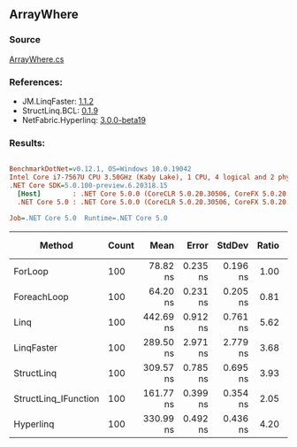 ﻿## ArrayWhere

### Source
[ArrayWhere.cs](../LinqBenchmarks/ArrayWhere.cs)

### References:
- JM.LinqFaster: [1.1.2](https://www.nuget.org/packages/JM.LinqFaster/1.1.2)
- StructLinq.BCL: [0.1.9](https://www.nuget.org/packages/StructLinq.BCL/0.1.9)
- NetFabric.Hyperlinq: [3.0.0-beta19](https://www.nuget.org/packages/NetFabric.Hyperlinq/3.0.0-beta19)

### Results:
``` ini

BenchmarkDotNet=v0.12.1, OS=Windows 10.0.19042
Intel Core i7-7567U CPU 3.50GHz (Kaby Lake), 1 CPU, 4 logical and 2 physical cores
.NET Core SDK=5.0.100-preview.6.20318.15
  [Host]        : .NET Core 5.0.0 (CoreCLR 5.0.20.30506, CoreFX 5.0.20.30506), X64 RyuJIT
  .NET Core 5.0 : .NET Core 5.0.0 (CoreCLR 5.0.20.30506, CoreFX 5.0.20.30506), X64 RyuJIT

Job=.NET Core 5.0  Runtime=.NET Core 5.0  

```
|               Method | Count |      Mean |    Error |   StdDev | Ratio | RatioSD |  Gen 0 | Gen 1 | Gen 2 | Allocated |
|--------------------- |------ |----------:|---------:|---------:|------:|--------:|-------:|------:|------:|----------:|
|              ForLoop |   100 |  78.82 ns | 0.235 ns | 0.196 ns |  1.00 |    0.00 |      - |     - |     - |         - |
|          ForeachLoop |   100 |  64.20 ns | 0.231 ns | 0.205 ns |  0.81 |    0.00 |      - |     - |     - |         - |
|                 Linq |   100 | 442.69 ns | 0.912 ns | 0.761 ns |  5.62 |    0.02 | 0.0229 |     - |     - |      48 B |
|           LinqFaster |   100 | 289.50 ns | 2.971 ns | 2.779 ns |  3.68 |    0.03 | 0.3095 |     - |     - |     648 B |
|           StructLinq |   100 | 309.57 ns | 0.785 ns | 0.695 ns |  3.93 |    0.01 |      - |     - |     - |         - |
| StructLinq_IFunction |   100 | 161.77 ns | 0.399 ns | 0.354 ns |  2.05 |    0.01 |      - |     - |     - |         - |
|            Hyperlinq |   100 | 330.99 ns | 0.492 ns | 0.436 ns |  4.20 |    0.01 |      - |     - |     - |         - |
